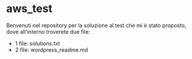 # aws_test
Benvenuti nel repository per la soluzione al test che mi è stato proposto, dove all'interno troverete due file:
- 1 file: solutions.txt
- 2 file: wordpress_readme.md
